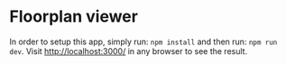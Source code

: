 # Floorplan viewer

In order to setup this app, simply run: `npm install` and then run: `npm run dev`. Visit [http://localhost:3000/](http://localhost:3000/) in any browser to see the result.